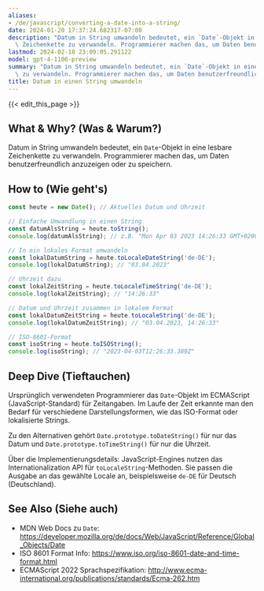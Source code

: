 ```yaml
---
aliases:
- /de/javascript/converting-a-date-into-a-string/
date: 2024-01-20 17:37:24.682317-07:00
description: "Datum in String umwandeln bedeutet, ein `Date`-Objekt in eine lesbare\
  \ Zeichenkette zu verwandeln. Programmierer machen das, um Daten benutzerfreundlich\u2026"
lastmod: 2024-02-18 23:09:05.291122
model: gpt-4-1106-preview
summary: "Datum in String umwandeln bedeutet, ein `Date`-Objekt in eine lesbare Zeichenkette\
  \ zu verwandeln. Programmierer machen das, um Daten benutzerfreundlich\u2026"
title: Datum in einen String umwandeln
---
```


{{< edit_this_page >}}

## What & Why? (Was & Warum?)
Datum in String umwandeln bedeutet, ein `Date`-Objekt in eine lesbare Zeichenkette zu verwandeln. Programmierer machen das, um Daten benutzerfreundlich anzuzeigen oder zu speichern.

## How to (Wie geht's)
```javascript
const heute = new Date(); // Aktuelles Datum und Uhrzeit

// Einfache Umwandlung in einen String
const datumAlsString = heute.toString();
console.log(datumAlsString); // z.B. "Mon Apr 03 2023 14:26:33 GMT+0200 (Central European Summer Time)"

// In ein lokales Format umwandeln
const lokalDatumString = heute.toLocaleDateString('de-DE');
console.log(lokalDatumString); // "03.04.2023"

// Uhrzeit dazu
const lokalZeitString = heute.toLocaleTimeString('de-DE');
console.log(lokalZeitString); // "14:26:33"

// Datum und Uhrzeit zusammen in lokalem Format
const lokalDatumZeitString = heute.toLocaleString('de-DE');
console.log(lokalDatumZeitString); // "03.04.2023, 14:26:33"

// ISO-8601-Format
const isoString = heute.toISOString();
console.log(isoString); // "2023-04-03T12:26:33.389Z"
```

## Deep Dive (Tieftauchen)
Ursprünglich verwendeten Programmierer das `Date`-Objekt im ECMAScript (JavaScript-Standard) für Zeitangaben. Im Laufe der Zeit erkannte man den Bedarf für verschiedene Darstellungsformen, wie das ISO-Format oder lokalisierte Strings.

Zu den Alternativen gehört `Date.prototype.toDateString()` für nur das Datum und `Date.prototype.toTimeString()` für nur die Uhrzeit.

Über die Implementierungsdetails: JavaScript-Engines nutzen das Internationalization API für `toLocaleString`-Methoden. Sie passen die Ausgabe an das gewählte Locale an, beispielsweise `de-DE` für Deutsch (Deutschland).

## See Also (Siehe auch)
- MDN Web Docs zu `Date`: https://developer.mozilla.org/de/docs/Web/JavaScript/Reference/Global_Objects/Date
- ISO 8601 Format Info: https://www.iso.org/iso-8601-date-and-time-format.html
- ECMAScript 2022 Sprachspezifikation: http://www.ecma-international.org/publications/standards/Ecma-262.htm
